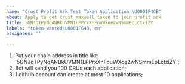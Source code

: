 ```yaml
---
name: "Crust Profit Ark Test Token Application \U0001F4CB"
about: Apply to get crust maxwell token to join profit ark
title: 5GNJqTPyNqANBkUVMN1LPPrxXnFouWXoe2wNSmmEoLctxiZY
labels: "token-wanted\U0001F64B, en"
assignees: ''

---
```


1. Put your chain address in title like '5GNJqTPyNqANBkUVMN1LPPrxXnFouWXoe2wNSmmEoLctxiZY';
2. Bot will send you 100 CRUs each application;
3. 1 github account can create at most 10 applications;
